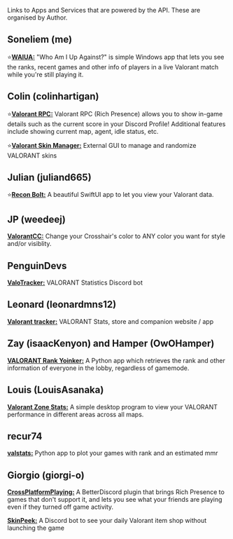 Links to Apps and Services that are powered by the API. These are organised by Author.

## Soneliem (me)
⭐[**WAIUA:**](https://soneliem.github.io/WAIUA) "Who Am I Up Against?" is simple Windows app that lets you see the ranks, recent games and other info of players in a live Valorant match while you're still playing it.

## Colin (colinhartigan)
⭐[**Valorant RPC:**](https://github.com/colinhartigan/valorant-rpc) Valorant RPC (Rich Presence) allows you to show in-game details such as the current score in your Discord Profile! Additional features include showing current map, agent, idle status, etc.

⭐[**Valorant Skin Manager:**](https://github.com/colinhartigan/valorant-inventory-manager) External GUI to manage and randomize VALORANT skins

## Julian (juliand665)
⭐[**Recon Bolt:**](https://github.com/juliand665/Recon-Bolt) A beautiful SwiftUI app to let you view your Valorant data.

## JP (weedeej)
[**ValorantCC:**](https://github.com/weedeej/ValorantCC) Change your Crosshair's color to ANY color you want for style and/or visiblity.

## PenguinDevs
[**ValoTracker:**](https://valotracker.com/) VALORANT Statistics Discord bot

## Leonard (leonardmns12)
[**Valorant tracker:**](https://valorant-tracker.com/) VALORANT Stats, store and companion website / app

## Zay (isaacKenyon) and Hamper (OwOHamper)
[**VALORANT Rank Yoinker:**](https://github.com/isaacKenyon/VALORANT-rank-yoinker) A Python app which retrieves the rank and other information of everyone in the lobby, regardless of gamemode.

## Louis (LouisAsanaka)
[**Valorant Zone Stats:**](https://github.com/LouisAsanaka/Valorant-Zone-Stats) A simple desktop program to view your VALORANT performance in different areas across all maps.

## recur74
[**valstats:**](https://github.com/recur74/valstats) Python app to plot your games with rank and an estimated mmr

## Giorgio (giorgi-o)
[**CrossPlatformPlaying:**](https://github.com/giorgi-o/CrossPlatformPlaying) A BetterDiscord plugin that brings Rich Presence to games that don't support it, and lets you see what your friends are playing even if they turned off game activity.

[**SkinPeek:**](https://github.com/giorgi-o/SkinPeek) A Discord bot to see your daily Valorant item shop without launching the game
